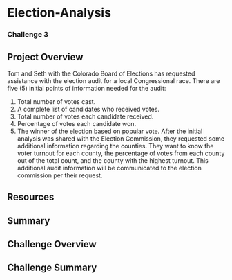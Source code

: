 # Election-Analysis
### Challenge 3

## Project Overview
Tom and Seth with the Colorado Board of Elections has requested assistance with the election audit for a local Congressional race. There are five (5) initial points of information needed for the audit:
1. Total number of votes cast.
2. A complete list of candidates who received votes.
3. Total number of votes each candidate received.
4. Percentage of votes each candidate won.
5. The winner of the election based on popular vote.
After the initial analysis was shared with the Election Commission, they requested some additional information regarding the counties. They want to know the voter turnout for each county, the percentage of votes from each county out of the total count, and the county with the highest turnout. This additional audit information will be communicated to the election commission per their request. 
## Resources

## Summary

## Challenge Overview

## Challenge Summary
